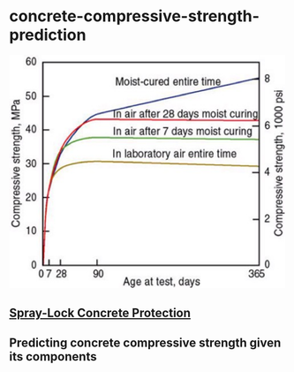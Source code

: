 # concrete-compressive-strength-prediction
<img src="https://github.com/UrielV1/concrete-compressive-strength-prediction/blob/main/concrete1.png" alt="https://github.com/UrielV1/concrete-compressive-strength-prediction/blob/main/concrete1.png" width="500"/>

## [Spray-Lock Concrete Protection](https://www.concreteprotection.com/tech_briefs/concrete-curing.php)



## Predicting concrete compressive strength given its components 

